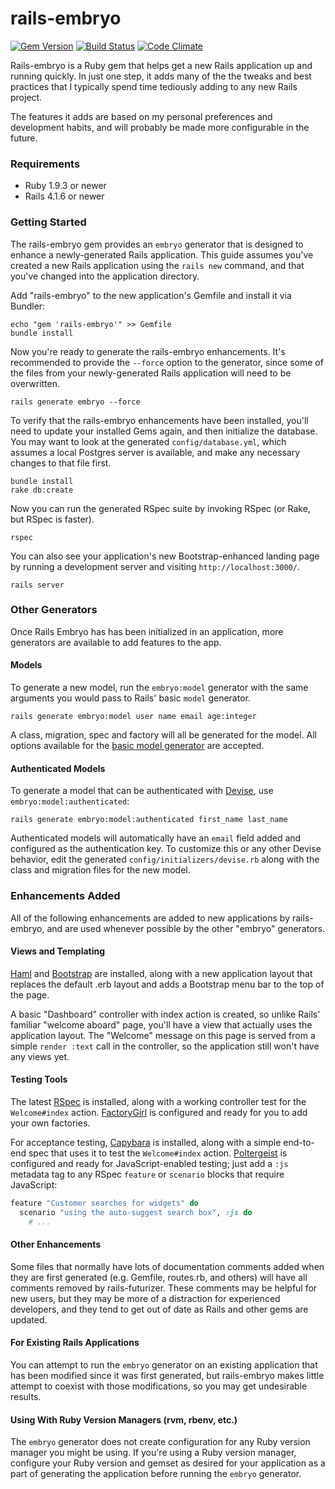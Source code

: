 # rails-embryo
[![Gem Version](https://badge.fury.io/rb/rails-embryo.png)](http://badge.fury.io/rb/rails-embryo)
[![Build Status](https://travis-ci.org/brianauton/rails-embryo.png?branch=master)](https://travis-ci.org/brianauton/rails-embryo)
[![Code Climate](https://codeclimate.com/github/brianauton/rails-embryo.png)](https://codeclimate.com/github/brianauton/rails-embryo)

Rails-embryo is a Ruby gem that helps get a new Rails application up and
running quickly. In just one step, it adds many of the the tweaks and
best practices that I typically spend time tediously adding to any new
Rails project.

The features it adds are based on my personal
preferences and development habits, and will probably be made more
configurable in the future.

### Requirements

* Ruby 1.9.3 or newer
* Rails 4.1.6 or newer

### Getting Started

The rails-embryo gem provides an `embryo` generator that is designed to enhance a
newly-generated Rails application. This guide assumes you've created a new Rails application
using the `rails new` command, and that you've changed into the application directory.

Add "rails-embryo" to the new application's Gemfile and install it via Bundler:

    echo "gem 'rails-embryo'" >> Gemfile
    bundle install

Now you're ready to generate the rails-embryo enhancements. It's recommended to provide the
`--force` option to the generator, since some of the files from your newly-generated Rails
application will need to be overwritten.

    rails generate embryo --force

To verify that the rails-embryo enhancements have been installed, you'll need to update your
installed Gems again, and then initialize the database. You may want to look at the generated
`config/database.yml`, which assumes a local Postgres server is available, and make any
necessary changes to that file first.

    bundle install
    rake db:create

Now you can run the generated RSpec suite by invoking RSpec (or Rake, but RSpec is faster).

    rspec

You can also see your application's new Bootstrap-enhanced landing page by running a
development server and visiting `http://localhost:3000/`.

    rails server

### Other Generators

Once Rails Embryo has has been initialized in an application, more
generators are available to add features to the app.

#### Models

To generate a new model, run the `embryo:model` generator with the
same arguments you would pass to Rails' basic `model` generator.

    rails generate embryo:model user name email age:integer

A class, migration, spec and factory will all be generated for the
model. All options available for the [basic model
generator](http://railsguides.net/advanced-rails-model-generators/)
are accepted.

#### Authenticated Models

To generate a model that can be authenticated with
[Devise](https://github.com/plataformatec/devise), use
`embryo:model:authenticated`:

    rails generate embryo:model:authenticated first_name last_name

Authenticated models will automatically have an `email` field added and configured as the
authentication key. To customize this or any other Devise behavior, edit the generated
`config/initializers/devise.rb` along with the class and migration files for the new model.

### Enhancements Added

All of the following enhancements are added to new applications by
rails-embryo, and are used whenever possible by the other "embryo"
generators.

#### Views and Templating

[Haml](http://haml.info/) and [Bootstrap](http://getbootstrap.com/)
are installed, along with a new application layout that replaces the
default .erb layout and adds a Bootstrap menu bar to the top of the
page.

A basic "Dashboard" controller with index action is created, so unlike
Rails' familiar "welcome aboard" page, you'll have a view that
actually uses the application layout. The "Welcome" message on this
page is served from a simple `render :text` call in the controller, so
the application still won't have any views yet.

#### Testing Tools

The latest
[RSpec](http://myronmars.to/n/dev-blog/2014/05/notable-changes-in-rspec-3)
is installed, along with a working controller test for the
`Welcome#index`
action. [FactoryGirl](https://github.com/thoughtbot/factory_girl) is
configured and ready for you to add your own factories.

For acceptance testing,
[Capybara](https://github.com/jnicklas/capybara) is installed, along
with a simple end-to-end spec that uses it to test the `Welcome#index`
action. [Poltergeist](https://github.com/teampoltergeist/poltergeist)
is configured and ready for JavaScript-enabled testing; just add a `:js`
metadata tag to any RSpec `feature` or `scenario` blocks that require
JavaScript:

```ruby
feature "Customer searches for widgets" do
  scenario "using the auto-suggest search box", :js do
    # ...
```

#### Other Enhancements

Some files that normally have lots of documentation comments added
when they are first generated (e.g. Gemfile, routes.rb, and others)
will have all comments removed by rails-futurizer. These comments may
be helpful for new users, but they may be more of a distraction for
experienced developers, and they tend to get out of date as Rails and
other gems are updated.

#### For Existing Rails Applications

You can attempt to run the `embryo` generator on an existing application that has been
modified since it was first generated, but rails-embryo makes little attempt to coexist with
those modifications, so you may get undesirable results.

#### Using With Ruby Version Managers (rvm, rbenv, etc.)

The `embryo` generator does not create configuration for any Ruby version manager you might be
using. If you're using a Ruby version manager, configure your Ruby version and gemset as
desired for your application as a part of generating the application before running the
`embryo` generator.
